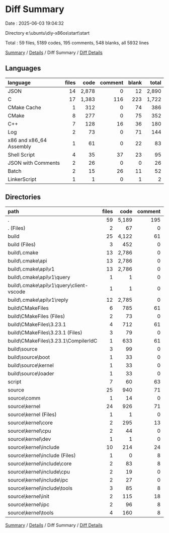 # Diff Summary

Date : 2025-06-03 19:04:32

Directory e:\\ubuntu\\diy-x86os\\start\\start

Total : 59 files,  5189 codes, 195 comments, 548 blanks, all 5932 lines

[Summary](results.md) / [Details](details.md) / Diff Summary / [Diff Details](diff-details.md)

## Languages
| language | files | code | comment | blank | total |
| :--- | ---: | ---: | ---: | ---: | ---: |
| JSON | 14 | 2,878 | 0 | 12 | 2,890 |
| C | 17 | 1,383 | 116 | 223 | 1,722 |
| CMake Cache | 1 | 312 | 0 | 74 | 386 |
| CMake | 8 | 277 | 0 | 75 | 352 |
| C++ | 7 | 128 | 16 | 36 | 180 |
| Log | 2 | 73 | 0 | 71 | 144 |
| x86 and x86_64 Assembly | 1 | 61 | 0 | 22 | 83 |
| Shell Script | 4 | 35 | 37 | 23 | 95 |
| JSON with Comments | 2 | 26 | 0 | 0 | 26 |
| Batch | 2 | 15 | 26 | 11 | 52 |
| LinkerScript | 1 | 1 | 0 | 1 | 2 |

## Directories
| path | files | code | comment | blank | total |
| :--- | ---: | ---: | ---: | ---: | ---: |
| . | 59 | 5,189 | 195 | 548 | 5,932 |
| . (Files) | 2 | 67 | 0 | 13 | 80 |
| build | 25 | 4,122 | 61 | 354 | 4,537 |
| build (Files) | 3 | 452 | 0 | 84 | 536 |
| build\\.cmake | 13 | 2,786 | 0 | 12 | 2,798 |
| build\\.cmake\\api | 13 | 2,786 | 0 | 12 | 2,798 |
| build\\.cmake\\api\\v1 | 13 | 2,786 | 0 | 12 | 2,798 |
| build\\.cmake\\api\\v1\\query | 1 | 1 | 0 | 0 | 1 |
| build\\.cmake\\api\\v1\\query\\client-vscode | 1 | 1 | 0 | 0 | 1 |
| build\\.cmake\\api\\v1\\reply | 12 | 2,785 | 0 | 12 | 2,797 |
| build\\CMakeFiles | 6 | 785 | 61 | 237 | 1,083 |
| build\\CMakeFiles (Files) | 2 | 73 | 0 | 71 | 144 |
| build\\CMakeFiles\\3.23.1 | 4 | 712 | 61 | 166 | 939 |
| build\\CMakeFiles\\3.23.1 (Files) | 3 | 79 | 0 | 31 | 110 |
| build\\CMakeFiles\\3.23.1\\CompilerIdC | 1 | 633 | 61 | 135 | 829 |
| build\\source | 3 | 99 | 0 | 21 | 120 |
| build\\source\\boot | 1 | 33 | 0 | 7 | 40 |
| build\\source\\kernel | 1 | 33 | 0 | 7 | 40 |
| build\\source\\loader | 1 | 33 | 0 | 7 | 40 |
| script | 7 | 60 | 63 | 34 | 157 |
| source | 25 | 940 | 71 | 147 | 1,158 |
| source\\comm | 1 | 14 | 0 | 3 | 17 |
| source\\kernel | 24 | 926 | 71 | 144 | 1,141 |
| source\\kernel (Files) | 1 | 1 | 0 | 1 | 2 |
| source\\kernel\\core | 2 | 295 | 13 | 32 | 340 |
| source\\kernel\\cpu | 2 | 44 | 0 | 4 | 48 |
| source\\kernel\\dev | 1 | 1 | 0 | 1 | 2 |
| source\\kernel\\include | 10 | 214 | 24 | 62 | 300 |
| source\\kernel\\include (Files) | 1 | 0 | 8 | 0 | 8 |
| source\\kernel\\include\\core | 2 | 83 | 8 | 24 | 115 |
| source\\kernel\\include\\cpu | 2 | 19 | 0 | 4 | 23 |
| source\\kernel\\include\\ipc | 2 | 27 | 0 | 12 | 39 |
| source\\kernel\\include\\tools | 3 | 85 | 8 | 22 | 115 |
| source\\kernel\\init | 2 | 115 | 18 | 29 | 162 |
| source\\kernel\\ipc | 2 | 96 | 8 | 10 | 114 |
| source\\kernel\\tools | 4 | 160 | 8 | 5 | 173 |

[Summary](results.md) / [Details](details.md) / Diff Summary / [Diff Details](diff-details.md)
